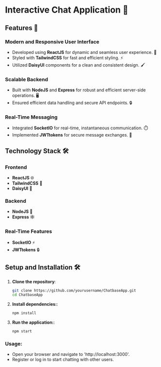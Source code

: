 # Interactive Chat Application 💬

## Features 🌟

### Modern and Responsive User Interface
- Developed using **ReactJS** for dynamic and seamless user experience. 🎨
- Styled with **TailwindCSS** for fast and efficient styling. ⚡
- Utilized **DaisyUI** components for a clean and consistent design. 🖌️

### Scalable Backend
- Built with **NodeJS** and **Express** for robust and efficient server-side operations. 🖥️
- Ensured efficient data handling and secure API endpoints. 🔒

### Real-Time Messaging
- Integrated **SocketIO** for real-time, instantaneous communication. ⏱️
- Implemented **JWTtokens** for secure message exchanges. 🔑

## Technology Stack 🛠️

### Frontend
- **ReactJS** 🌐
- **TailwindCSS** 🎨
- **DaisyUI** 🌈

### Backend
- **NodeJS** 🚀
- **Express** 🕸️

### Real-Time Features
- **SocketIO** ⚡
- **JWTtokens** 🔒

## Setup and Installation 🛠️

1. **Clone the repository**:
   ```sh
   git clone https://github.com/yourusername/ChatbaseApp.git
   cd ChatbaseApp

2. **Install dependencies:**:
   ```sh
   npm install

3. **Run the application:**:
   ```sh
   npm start

### Usage:
- Open your browser and navigate to 'http://localhost:3000'.
- Register or log in to start chatting with other users.



